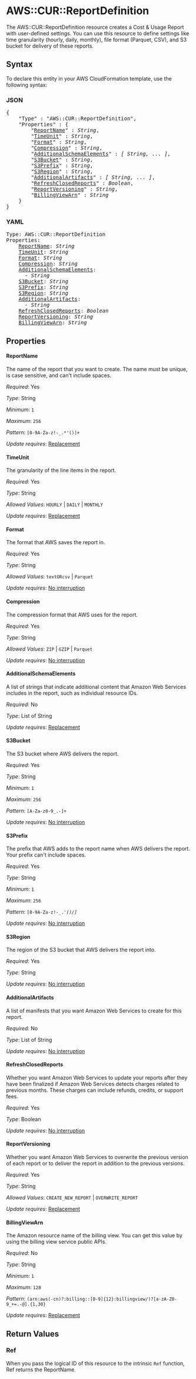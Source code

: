 # AWS::CUR::ReportDefinition

The AWS::CUR::ReportDefinition resource creates a Cost & Usage Report with user-defined settings. You can use this resource to define settings like time granularity (hourly, daily, monthly), file format (Parquet, CSV), and S3 bucket for delivery of these reports.

## Syntax

To declare this entity in your AWS CloudFormation template, use the following syntax:

### JSON

<pre>
{
    "Type" : "AWS::CUR::ReportDefinition",
    "Properties" : {
        "<a href="#reportname" title="ReportName">ReportName</a>" : <i>String</i>,
        "<a href="#timeunit" title="TimeUnit">TimeUnit</a>" : <i>String</i>,
        "<a href="#format" title="Format">Format</a>" : <i>String</i>,
        "<a href="#compression" title="Compression">Compression</a>" : <i>String</i>,
        "<a href="#additionalschemaelements" title="AdditionalSchemaElements">AdditionalSchemaElements</a>" : <i>[ String, ... ]</i>,
        "<a href="#s3bucket" title="S3Bucket">S3Bucket</a>" : <i>String</i>,
        "<a href="#s3prefix" title="S3Prefix">S3Prefix</a>" : <i>String</i>,
        "<a href="#s3region" title="S3Region">S3Region</a>" : <i>String</i>,
        "<a href="#additionalartifacts" title="AdditionalArtifacts">AdditionalArtifacts</a>" : <i>[ String, ... ]</i>,
        "<a href="#refreshclosedreports" title="RefreshClosedReports">RefreshClosedReports</a>" : <i>Boolean</i>,
        "<a href="#reportversioning" title="ReportVersioning">ReportVersioning</a>" : <i>String</i>,
        "<a href="#billingviewarn" title="BillingViewArn">BillingViewArn</a>" : <i>String</i>
    }
}
</pre>

### YAML

<pre>
Type: AWS::CUR::ReportDefinition
Properties:
    <a href="#reportname" title="ReportName">ReportName</a>: <i>String</i>
    <a href="#timeunit" title="TimeUnit">TimeUnit</a>: <i>String</i>
    <a href="#format" title="Format">Format</a>: <i>String</i>
    <a href="#compression" title="Compression">Compression</a>: <i>String</i>
    <a href="#additionalschemaelements" title="AdditionalSchemaElements">AdditionalSchemaElements</a>: <i>
      - String</i>
    <a href="#s3bucket" title="S3Bucket">S3Bucket</a>: <i>String</i>
    <a href="#s3prefix" title="S3Prefix">S3Prefix</a>: <i>String</i>
    <a href="#s3region" title="S3Region">S3Region</a>: <i>String</i>
    <a href="#additionalartifacts" title="AdditionalArtifacts">AdditionalArtifacts</a>: <i>
      - String</i>
    <a href="#refreshclosedreports" title="RefreshClosedReports">RefreshClosedReports</a>: <i>Boolean</i>
    <a href="#reportversioning" title="ReportVersioning">ReportVersioning</a>: <i>String</i>
    <a href="#billingviewarn" title="BillingViewArn">BillingViewArn</a>: <i>String</i>
</pre>

## Properties

#### ReportName

The name of the report that you want to create. The name must be unique, is case sensitive, and can't include spaces.

_Required_: Yes

_Type_: String

_Minimum_: <code>1</code>

_Maximum_: <code>256</code>

_Pattern_: <code>[0-9A-Za-z!\-_.*\'()]+</code>

_Update requires_: [Replacement](https://docs.aws.amazon.com/AWSCloudFormation/latest/UserGuide/using-cfn-updating-stacks-update-behaviors.html#update-replacement)

#### TimeUnit

The granularity of the line items in the report.

_Required_: Yes

_Type_: String

_Allowed Values_: <code>HOURLY</code> | <code>DAILY</code> | <code>MONTHLY</code>

_Update requires_: [Replacement](https://docs.aws.amazon.com/AWSCloudFormation/latest/UserGuide/using-cfn-updating-stacks-update-behaviors.html#update-replacement)

#### Format

The format that AWS saves the report in.

_Required_: Yes

_Type_: String

_Allowed Values_: <code>textORcsv</code> | <code>Parquet</code>

_Update requires_: [No interruption](https://docs.aws.amazon.com/AWSCloudFormation/latest/UserGuide/using-cfn-updating-stacks-update-behaviors.html#update-no-interrupt)

#### Compression

The compression format that AWS uses for the report.

_Required_: Yes

_Type_: String

_Allowed Values_: <code>ZIP</code> | <code>GZIP</code> | <code>Parquet</code>

_Update requires_: [No interruption](https://docs.aws.amazon.com/AWSCloudFormation/latest/UserGuide/using-cfn-updating-stacks-update-behaviors.html#update-no-interrupt)

#### AdditionalSchemaElements

A list of strings that indicate additional content that Amazon Web Services includes in the report, such as individual resource IDs.

_Required_: No

_Type_: List of String

_Update requires_: [Replacement](https://docs.aws.amazon.com/AWSCloudFormation/latest/UserGuide/using-cfn-updating-stacks-update-behaviors.html#update-replacement)

#### S3Bucket

The S3 bucket where AWS delivers the report.

_Required_: Yes

_Type_: String

_Minimum_: <code>1</code>

_Maximum_: <code>256</code>

_Pattern_: <code>[A-Za-z0-9_\.\-]+</code>

_Update requires_: [No interruption](https://docs.aws.amazon.com/AWSCloudFormation/latest/UserGuide/using-cfn-updating-stacks-update-behaviors.html#update-no-interrupt)

#### S3Prefix

The prefix that AWS adds to the report name when AWS delivers the report. Your prefix can't include spaces.

_Required_: Yes

_Type_: String

_Minimum_: <code>1</code>

_Maximum_: <code>256</code>

_Pattern_: <code>[0-9A-Za-z!\-_.*\'()/]*</code>

_Update requires_: [No interruption](https://docs.aws.amazon.com/AWSCloudFormation/latest/UserGuide/using-cfn-updating-stacks-update-behaviors.html#update-no-interrupt)

#### S3Region

The region of the S3 bucket that AWS delivers the report into.

_Required_: Yes

_Type_: String

_Update requires_: [No interruption](https://docs.aws.amazon.com/AWSCloudFormation/latest/UserGuide/using-cfn-updating-stacks-update-behaviors.html#update-no-interrupt)

#### AdditionalArtifacts

A list of manifests that you want Amazon Web Services to create for this report.

_Required_: No

_Type_: List of String

_Update requires_: [No interruption](https://docs.aws.amazon.com/AWSCloudFormation/latest/UserGuide/using-cfn-updating-stacks-update-behaviors.html#update-no-interrupt)

#### RefreshClosedReports

Whether you want Amazon Web Services to update your reports after they have been finalized if Amazon Web Services detects charges related to previous months. These charges can include refunds, credits, or support fees.

_Required_: Yes

_Type_: Boolean

_Update requires_: [No interruption](https://docs.aws.amazon.com/AWSCloudFormation/latest/UserGuide/using-cfn-updating-stacks-update-behaviors.html#update-no-interrupt)

#### ReportVersioning

Whether you want Amazon Web Services to overwrite the previous version of each report or to deliver the report in addition to the previous versions.

_Required_: Yes

_Type_: String

_Allowed Values_: <code>CREATE_NEW_REPORT</code> | <code>OVERWRITE_REPORT</code>

_Update requires_: [Replacement](https://docs.aws.amazon.com/AWSCloudFormation/latest/UserGuide/using-cfn-updating-stacks-update-behaviors.html#update-replacement)

#### BillingViewArn

The Amazon resource name of the billing view. You can get this value by using the billing view service public APIs.

_Required_: No

_Type_: String

_Minimum_: <code>1</code>

_Maximum_: <code>128</code>

_Pattern_: <code>(arn:aws(-cn)?:billing::[0-9]{12}:billingview/)?[a-zA-Z0-9_\+=\.\-@].{1,30}</code>

_Update requires_: [Replacement](https://docs.aws.amazon.com/AWSCloudFormation/latest/UserGuide/using-cfn-updating-stacks-update-behaviors.html#update-replacement)

## Return Values

### Ref

When you pass the logical ID of this resource to the intrinsic `Ref` function, Ref returns the ReportName.

